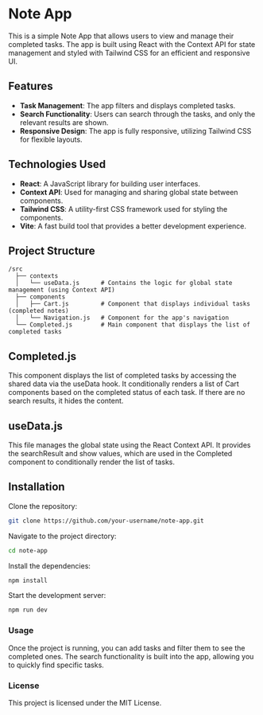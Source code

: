 # Note App

This is a simple Note App that allows users to view and manage their completed tasks. The app is built using React with the Context API for state management and styled with Tailwind CSS for an efficient and responsive UI.

## Features

- **Task Management**: The app filters and displays completed tasks.
- **Search Functionality**: Users can search through the tasks, and only the relevant results are shown.
- **Responsive Design**: The app is fully responsive, utilizing Tailwind CSS for flexible layouts.

## Technologies Used

- **React**: A JavaScript library for building user interfaces.
- **Context API**: Used for managing and sharing global state between components.
- **Tailwind CSS**: A utility-first CSS framework used for styling the components.
- **Vite**: A fast build tool that provides a better development experience.  
## Project Structure

```plaintext
/src
  ├── contexts
  │   └── useData.js      # Contains the logic for global state management (using Context API)
  ├── components
  │   ├── Cart.js         # Component that displays individual tasks (completed notes)
  │   └── Navigation.js   # Component for the app's navigation
  └── Completed.js        # Main component that displays the list of completed tasks   
  ``` 
 
## Completed.js
 This component displays the list of completed tasks by accessing the shared data via the useData hook. It conditionally renders a list of Cart components based on the completed status of each task. If there are no search results, it hides the content.
## useData.js 
This file manages the global state using the React Context API. It provides the searchResult and show values, which are used in the Completed component to conditionally render the list of tasks. 
## Installation

Clone the repository:

```bash
git clone https://github.com/your-username/note-app.git
``` 
Navigate to the project directory:
```bash
cd note-app
``` 
Install the dependencies:
```bash
npm install
``` 
Start the development server:
```bash
npm run dev 
```
### Usage 
Once the project is running, you can add tasks and filter them to see the completed ones. The search functionality is built into the app, allowing you to quickly find specific tasks.

### License
This project is licensed under the MIT License.





